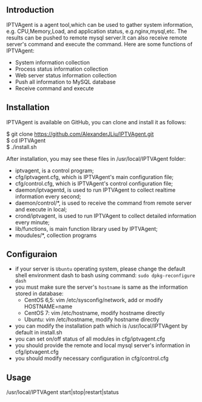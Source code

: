 ## Introduction

IPTVAgent is a agent tool,which can be used to gather system information, e.g. CPU,Memory,Load, and application status, e.g.nginx,mysql,etc. The results can be pushed to remote mysql server.It can also receive remote server's command and execute the command. Here are some functions of IPTVAgent:

* System information collection
* Process status information collection
* Web server status information collection
* Push all information to MySQL database
* Receive command and execute

## Installation

IPTVAgent is available on GitHub, you can clone and install it as follows:

  $ git clone https://github.com/AlexanderJLiu/IPTVAgent.git  
  $ cd IPTVAgent  
  $ ./install.sh  

After installation, you may see these files in /usr/local/IPTVAgent folder:

* iptvagent, is a control program;
* cfg/iptvagent.cfg, which is IPTVAgent's main configuration file;
* cfg/control.cfg, which is IPTVAgent's control configuration file;
* daemon/iptvagentd, is used to run IPTVAgent to collect realtime information every second;
* daemon/control/*, is used to receive the command from remote server and execute in local;
* crond/iptvagent, is used to run IPTVAgent to collect detailed information every minute;
* lib/functions, is main function library used by IPTVAgent;
* moudules/*, collection programs

## Configuraion

* if your server is `Ubuntu` operating system, please change the default shell environment dash to bash using command: `sudo dpkg-reconfigure dash`
* you must make sure the server's `hostname` is same as the information stored in database:
    * CentOS 6,5: vim /etc/sysconfig/network, add or modify HOSTNAME=name
    * CentOS 7: vim /etc/hostname, modify hostname directly
    * Ubuntu: vim /etc/hostname, modify hostname directly
* you can modify the installation path which is /usr/local/IPTVAgent by default in install.sh
* you can set on/off status of all modules in cfg/iptvagent.cfg
* you should provide the remote and local mysql server's information in cfg/iptvagent.cfg 
* you should modify  necessary configuration in cfg/control.cfg 

## Usage

/usr/local/IPTVAgent start|stop|restart|status
